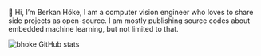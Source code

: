 👋 Hi, I’m Berkan Höke, I am a computer vision engineer who loves to share side projects as open-source. 
I am mostly publishing source codes about embedded machine learning, but not limited to that. 

  ![bhoke GitHub stats](https://github-readme-stats-git-masterorgs-github-readme-stats-team.vercel.app/api?username=bhoke&include_orgs=true&role=OWNER,COLLABORATOR,ORGANIZATION_MEMBER,MEMBER)

<!---
bhoke/bhoke is a ✨ special ✨ repository because its `README.md` (this file) appears on your GitHub profile.
You can click the Preview link to take a look at your changes.
--->
